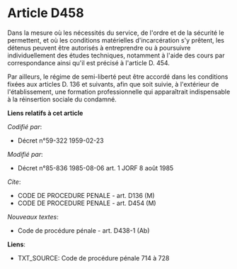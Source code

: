 # Article D458

Dans la mesure où les nécessités du service, de l'ordre et de la sécurité le permettent, et où les conditions matérielles
d'incarcération s'y prêtent, les détenus peuvent être autorisés à entreprendre ou à poursuivre individuellement des études
techniques, notamment à l'aide des cours par correspondance ainsi qu'il est précisé à l'article D. 454. 

Par ailleurs, le régime de semi-liberté peut être accordé dans les conditions fixées aux articles D. 136 et suivants, afin
que soit suivie, à l'extérieur de l'établissement, une formation professionnelle qui apparaîtrait indispensable à la
réinsertion sociale du condamné.

**Liens relatifs à cet article**

_Codifié par_:

  - Décret n°59-322 1959-02-23

_Modifié par_:

  - Décret n°85-836 1985-08-06 art. 1 JORF 8 août 1985

_Cite_:

  - CODE DE PROCEDURE PENALE - art. D136 (M)
  - CODE DE PROCEDURE PENALE - art. D454 (M)

_Nouveaux textes_:

  - Code de procédure pénale - art. D438-1 (Ab)

**Liens**:

  - TXT_SOURCE: Code de procédure pénale 714 à 728
